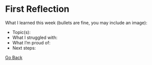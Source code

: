 # First Reflection
What I learned this week (bullets are fine, you may include an image):

- Topic(s):
- What I struggled with:
- What I’m proud of:
- Next steps:


[Go Back](./posts/index.md)
